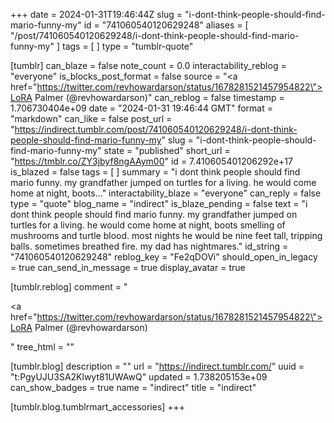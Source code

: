 +++
date = 2024-01-31T19:46:44Z
slug = "i-dont-think-people-should-find-mario-funny-my"
id = "741060540120629248"
aliases = [ "/post/741060540120629248/i-dont-think-people-should-find-mario-funny-my" ]
tags = [ ]
type = "tumblr-quote"

[tumblr]
can_blaze = false
note_count = 0.0
interactability_reblog = "everyone"
is_blocks_post_format = false
source = "<a href=\"https://twitter.com/revhowardarson/status/1678281521457954822\">LoRA Palmer (@revhowardarson)</a>"
can_reblog = false
timestamp = 1.706730404e+09
date = "2024-01-31 19:46:44 GMT"
format = "markdown"
can_like = false
post_url = "https://indirect.tumblr.com/post/741060540120629248/i-dont-think-people-should-find-mario-funny-my"
slug = "i-dont-think-people-should-find-mario-funny-my"
state = "published"
short_url = "https://tmblr.co/ZY3jbyf8ngAAym00"
id = 7.410605401206292e+17
is_blazed = false
tags = [ ]
summary = "i dont think people should find mario funny. my grandfather jumped on turtles for a living. he would come home at night, boots..."
interactability_blaze = "everyone"
can_reply = false
type = "quote"
blog_name = "indirect"
is_blaze_pending = false
text = "i dont think people should find mario funny. my grandfather jumped on turtles for a living. he would come home at night, boots smelling of mushrooms and turtle blood. most nights he would be nine feet tall, tripping balls. sometimes breathed fire. my dad has nightmares."
id_string = "741060540120629248"
reblog_key = "Fe2qDOVi"
should_open_in_legacy = true
can_send_in_message = true
display_avatar = true

[tumblr.reblog]
comment = "<p><a href=\"https://twitter.com/revhowardarson/status/1678281521457954822\">LoRA Palmer (@revhowardarson)</a></p>"
tree_html = ""

[tumblr.blog]
description = ""
url = "https://indirect.tumblr.com/"
uuid = "t:PgyUJU3SA2Klwyt81UWAwQ"
updated = 1.738205153e+09
can_show_badges = true
name = "indirect"
title = "indirect"

[tumblr.blog.tumblrmart_accessories]
+++
